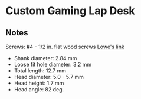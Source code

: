 # Custom Gaming Lap Desk

## Notes

Screws: #4 - 1/2 in. flat wood screws [Lowe's link](https://www.lowes.com/pd/Hillman-4-x-1-2-in-Silver-Zinc-Plated-Flat-Interior-Exterior-Wood-Screws-24-Count/3035655)
 - Shank diameter: 2.84 mm 
 - Loose fit hole diameter: 3.2 mm
 - Total length: 12.7 mm
 - Head diameter: 5.0 - 5.7 mm
 - Head height: 1.7 mm
 - Head angle: 82 deg.
